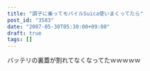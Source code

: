 ```yaml
---
title: "調子に乗ってモバイルSuica使いまくってたら"
post_id: "3583"
date: "2007-05-30T05:30:00+09:00"
draft: true
tags: []
---
```



バッテリの裏蓋が割れてなくなってたｗｗｗｗｗ
